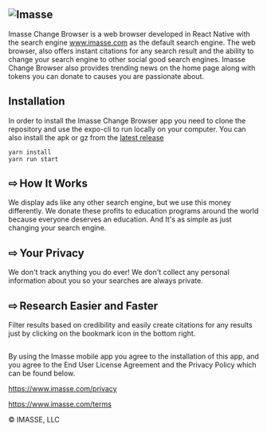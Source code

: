 ![Imasse](https://cdn.imasse.com/img/logo.png)
---

Imasse Change Browser is a web browser developed in React Native with the search engine www.imasse.com as the default search engine. The web browser, also offers instant citations for any search result and the ability to change your search engine to other social good search engines. Imasse Change Browser also provides trending news on the home page along with tokens you can donate to causes you are passionate about.

## Installation

In order to install the Imasse Change Browser app you need to clone the repository and use the expo-cli to run locally on your computer. You can also install the apk or gz from the [latest release](https://github.com/imasse-dev/imasse-change-browser/releases/latest)

```
yarn install
yarn run start
```
## ⇨ How It Works

We display ads like any other search engine, but we use this money differently. We donate these profits to education programs around the world because everyone deserves an education. And It's as simple as just changing your search engine.

## ⇨ Your Privacy

We don't track anything you do ever! We don't collect any personal information about you so your searches are always private.

## ⇨ Research Easier and Faster
Filter results based on credibility and easily create citations for any results just by clicking on the bookmark icon in the bottom right.

##
By using the Imasse mobile app you agree to the installation of this app, and you agree to the End User License Agreement and the Privacy Policy which can be found below.

https://www.imasse.com/privacy

https://www.imasse.com/terms

© IMASSE, LLC
